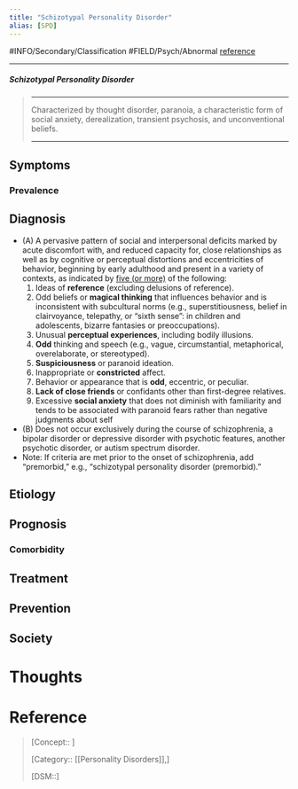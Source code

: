```yaml
---
title: "Schizotypal Personality Disorder"
alias: [SPD]
---
```



#INFO/Secondary/Classification #FIELD/Psych/Abnormal [reference]()

---


##### Schizotypal Personality Disorder
> ------------------------------------------------------------
> Characterized by thought disorder, paranoia, a characteristic form of social anxiety, derealization, transient psychosis, and unconventional beliefs.
>
> ------------------------------------------------------------

## Symptoms

### Prevalence

## Diagnosis

- (A) A pervasive pattern of social and interpersonal deficits marked by acute discomfort with, and reduced capacity for, close relationships as well as by cognitive or perceptual distortions and eccentricities of behavior, beginning by early adulthood and present in a variety of contexts, as indicated by <u>five (or more)</u> of the following:
    1. Ideas of **reference** (excluding delusions of reference).
    2. Odd beliefs or **magical thinking** that influences behavior and is inconsistent with subcultural norms (e.g., superstitiousness, belief in clairvoyance, telepathy, or “sixth sense”: in children and adolescents, bizarre fantasies or preoccupations).
    3. Unusual **perceptual experiences**, including bodily illusions.
    4. **Odd** thinking and speech (e.g., vague, circumstantial, metaphorical, overelaborate, or stereotyped).
    5. **Suspiciousness** or paranoid ideation. 
    6. Inappropriate or **constricted** affect.
    7. Behavior or appearance that is **odd**, eccentric, or peculiar.
    8. **Lack of close friends** or confidants other than first-degree relatives.
    9. Excessive **social anxiety** that does not diminish with familiarity and tends to be associated with paranoid fears rather than negative judgments about self
- (B) Does not occur exclusively during the course of schizophrenia, a bipolar disorder or depressive disorder with psychotic features, another psychotic disorder, or autism spectrum disorder.
- Note: If criteria are met prior to the onset of schizophrenia, add “premorbid,” e.g., “schizotypal personality disorder (premorbid).”

## Etiology

## Prognosis

### Comorbidity

## Treatment

## Prevention

## Society

# Thoughts

# Reference


> [Concept:: ]
>
> [Category:: [[Personality Disorders]],]
>
> [DSM::]
